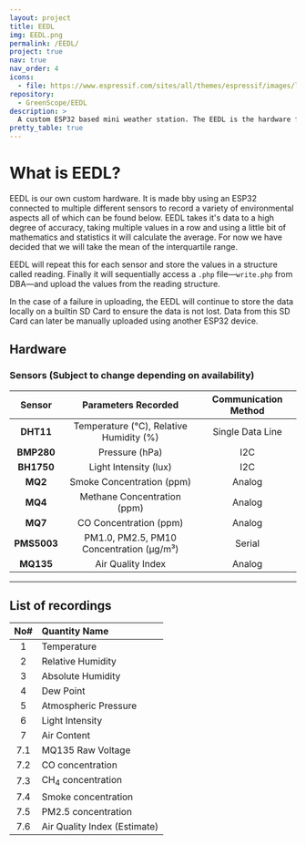 ```yaml
---
layout: project
title: EEDL
img: EEDL.png
permalink: /EEDL/
project: true
nav: true
nav_order: 4
icons:
  - file: https://www.espressif.com/sites/all/themes/espressif/images/logo-guidelines/primary-vertical-logo.png
repository:
  - GreenScope/EEDL
description: >
  A custom ESP32 based mini weather station. The EEDL is the hardware for the GreenScope project.
pretty_table: true
---
```


# What is EEDL?

EEDL is our own custom hardware. It is made bby using an ESP32 connected to multiple different sensors to record a variety of environmental aspects all of which can be found below. EEDL takes it's data to a high degree of accuracy, taking multiple values in a row and using a little bit of mathematics and statistics it will calculate the average. For now we have decided that we will take the mean of the interquartile range.

EEDL will repeat this for each sensor and store the values in a structure called reading. Finally it will sequentially access a `.php` file—`write.php` from DBA—and upload the values from the reading structure.

In the case of a failure in uploading, the EEDL will continue to store the data locally on a builtin SD Card to ensure the data is not lost. Data from this SD Card can later be manually uploaded using another ESP32 device.

## Hardware
### Sensors (Subject to change depending on availability)

| **Sensor**  | **Parameters Recorded**                  | **Communication Method** |
|:-----------:|:----------------------------------------:|:------------------------:|
| **DHT11**   | Temperature (°C), Relative Humidity (%)  | Single Data Line         |
| **BMP280**  | Pressure (hPa)                           | I2C                      |
| **BH1750**  | Light Intensity (lux)                    | I2C                      |
| **MQ2**     | Smoke Concentration (ppm)                | Analog                   |
| **MQ4**     | Methane Concentration (ppm)              | Analog                   |
| **MQ7**     | CO Concentration (ppm)                   | Analog                   |
| **PMS5003** | PM1.0, PM2.5, PM10 Concentration (µg/m³) | Serial                   |
| **MQ135**   | Air Quality Index                        | Analog                   |

---

## List of recordings

| No# | Quantity Name                |
|:---:|:-----------------------------|
| 1   | Temperature                  |
| 2   | Relative Humidity            |
| 3   | Absolute Humidity            |
| 4   | Dew Point                    |
| 5   | Atmospheric Pressure         |
| 6   | Light Intensity              |
| 7   | Air Content                  |
| 7.1 | MQ135 Raw Voltage            |
| 7.2 | CO concentration             |
| 7.3 | CH<sub>4</sub> concentration |
| 7.4 | Smoke concentration          |
| 7.5 | PM2.5 concentration          |
| 7.6 | Air Quality Index (Estimate) |
